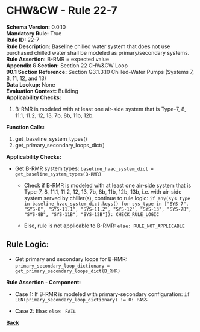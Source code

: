 
# CHW&CW - Rule 22-7  

**Schema Version:** 0.0.10   
**Mandatory Rule:** True   
**Rule ID:** 22-7  
**Rule Description:** Baseline chilled water system that does not use purchased chilled water shall be modeled as primary/secondary systems.  
**Rule Assertion:** B-RMR = expected value  
**Appendix G Section:** Section 22 CHW&CW Loop  
**90.1 Section Reference:** Section G3.1.3.10 Chilled-Water Pumps (Systems 7, 8, 11, 12, and 13)  
**Data Lookup:** None  
**Evaluation Context:** Building  
**Applicability Checks:**  

1. B-RMR is modeled with at least one air-side system that is Type-7, 8, 11.1, 11.2, 12, 13, 7b, 8b, 11b, 12b.

**Function Calls:**  

1. get_baseline_system_types()
2. get_primary_secondary_loops_dict()

**Applicability Checks:**  

- Get B-RMR system types: `baseline_hvac_system_dict = get_baseline_system_types(B-RMR)`

  - Check if B-RMR is modeled with at least one air-side system that is Type-7, 8, 11.1, 11.2, 12, 13, 7b, 8b, 11b, 12b, 13b, i.e. with air-side system served by chiller(s), continue to rule logic: `if any(sys_type in baseline_hvac_system_dict.keys() for sys_type in ["SYS-7", "SYS-8", "SYS-11.1", "SYS-11.2", "SYS-12", "SYS-13", "SYS-7B", "SYS-8B", "SYS-11B", "SYS-12B"]): CHECK_RULE_LOGIC`

  - Else, rule is not applicable to B-RMR: `else: RULE_NOT_APPLICABLE`

## Rule Logic:  

- Get primary and secondary loops for B-RMR: `primary_secondary_loop_dictionary = get_primary_secondary_loops_dict(B_RMR)`

**Rule Assertion - Component:**

- Case 1: If B-RMR is modeled with primary-secondary configuration: `if LEN(primary_secondary_loop_dictionary) != 0: PASS`

- Case 2: Else: `else: FAIL`

**[Back](../_toc.md)**

